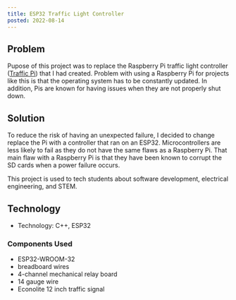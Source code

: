 ```yaml
---
title: ESP32 Traffic Light Controller
posted: 2022-08-14
---
```


## Problem

Pupose of this project was to replace the Raspberry Pi traffic light controller
([Traffic Pi](/projects/traffic-pi)) that I had created. Problem with using a Raspberry Pi 
for projects like this is that the operating system has to be constantly updated. In addition, 
Pis are known for having issues when they are not properly shut down. 

## Solution 

To reduce the risk of 
having an unexpected failure, I decided to change replace the Pi with a controller that 
ran on an ESP32. Microcontrollers are less likely to fail as they do not have the same flaws as a Raspberry 
Pi. That main flaw with a Raspberry Pi is that they have been known to corrupt the SD cards when a 
power failure occurs.

This project is used to tech students about software development, electrical engineering, and STEM.

## Technology 

* Technology: C++, ESP32

### Components Used

* ESP32-WROOM-32
* breadboard wires
* 4-channel mechanical relay board
* 14 gauge wire
* Econolite 12 inch traffic signal

